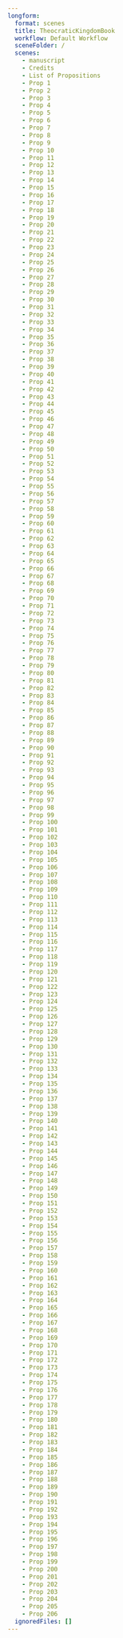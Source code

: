 ```yaml
---
longform:
  format: scenes
  title: TheocraticKingdomBook
  workflow: Default Workflow
  sceneFolder: /
  scenes:
    - manuscript
    - Credits
    - List of Propositions
    - Prop 1
    - Prop 2
    - Prop 3
    - Prop 4
    - Prop 5
    - Prop 6
    - Prop 7
    - Prop 8
    - Prop 9
    - Prop 10
    - Prop 11
    - Prop 12
    - Prop 13
    - Prop 14
    - Prop 15
    - Prop 16
    - Prop 17
    - Prop 18
    - Prop 19
    - Prop 20
    - Prop 21
    - Prop 22
    - Prop 23
    - Prop 24
    - Prop 25
    - Prop 26
    - Prop 27
    - Prop 28
    - Prop 29
    - Prop 30
    - Prop 31
    - Prop 32
    - Prop 33
    - Prop 34
    - Prop 35
    - Prop 36
    - Prop 37
    - Prop 38
    - Prop 39
    - Prop 40
    - Prop 41
    - Prop 42
    - Prop 43
    - Prop 44
    - Prop 45
    - Prop 46
    - Prop 47
    - Prop 48
    - Prop 49
    - Prop 50
    - Prop 51
    - Prop 52
    - Prop 53
    - Prop 54
    - Prop 55
    - Prop 56
    - Prop 57
    - Prop 58
    - Prop 59
    - Prop 60
    - Prop 61
    - Prop 62
    - Prop 63
    - Prop 64
    - Prop 65
    - Prop 66
    - Prop 67
    - Prop 68
    - Prop 69
    - Prop 70
    - Prop 71
    - Prop 72
    - Prop 73
    - Prop 74
    - Prop 75
    - Prop 76
    - Prop 77
    - Prop 78
    - Prop 79
    - Prop 80
    - Prop 81
    - Prop 82
    - Prop 83
    - Prop 84
    - Prop 85
    - Prop 86
    - Prop 87
    - Prop 88
    - Prop 89
    - Prop 90
    - Prop 91
    - Prop 92
    - Prop 93
    - Prop 94
    - Prop 95
    - Prop 96
    - Prop 97
    - Prop 98
    - Prop 99
    - Prop 100
    - Prop 101
    - Prop 102
    - Prop 103
    - Prop 104
    - Prop 105
    - Prop 106
    - Prop 107
    - Prop 108
    - Prop 109
    - Prop 110
    - Prop 111
    - Prop 112
    - Prop 113
    - Prop 114
    - Prop 115
    - Prop 116
    - Prop 117
    - Prop 118
    - Prop 119
    - Prop 120
    - Prop 121
    - Prop 122
    - Prop 123
    - Prop 124
    - Prop 125
    - Prop 126
    - Prop 127
    - Prop 128
    - Prop 129
    - Prop 130
    - Prop 131
    - Prop 132
    - Prop 133
    - Prop 134
    - Prop 135
    - Prop 136
    - Prop 137
    - Prop 138
    - Prop 139
    - Prop 140
    - Prop 141
    - Prop 142
    - Prop 143
    - Prop 144
    - Prop 145
    - Prop 146
    - Prop 147
    - Prop 148
    - Prop 149
    - Prop 150
    - Prop 151
    - Prop 152
    - Prop 153
    - Prop 154
    - Prop 155
    - Prop 156
    - Prop 157
    - Prop 158
    - Prop 159
    - Prop 160
    - Prop 161
    - Prop 162
    - Prop 163
    - Prop 164
    - Prop 165
    - Prop 166
    - Prop 167
    - Prop 168
    - Prop 169
    - Prop 170
    - Prop 171
    - Prop 172
    - Prop 173
    - Prop 174
    - Prop 175
    - Prop 176
    - Prop 177
    - Prop 178
    - Prop 179
    - Prop 180
    - Prop 181
    - Prop 182
    - Prop 183
    - Prop 184
    - Prop 185
    - Prop 186
    - Prop 187
    - Prop 188
    - Prop 189
    - Prop 190
    - Prop 191
    - Prop 192
    - Prop 193
    - Prop 194
    - Prop 195
    - Prop 196
    - Prop 197
    - Prop 198
    - Prop 199
    - Prop 200
    - Prop 201
    - Prop 202
    - Prop 203
    - Prop 204
    - Prop 205
    - Prop 206
  ignoredFiles: []
---
```


